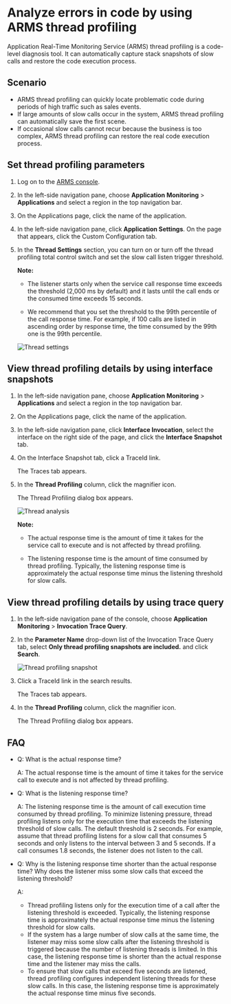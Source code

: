 # Analyze errors in code by using ARMS thread profiling

Application Real-Time Monitoring Service \(ARMS\) thread profiling is a code-level diagnosis tool. It can automatically capture stack snapshots of slow calls and restore the code execution process.

## Scenario

-   ARMS thread profiling can quickly locate problematic code during periods of high traffic such as sales events.
-   If large amounts of slow calls occur in the system, ARMS thread profiling can automatically save the first scene.
-   If occasional slow calls cannot recur because the business is too complex, ARMS thread profiling can restore the real code execution process.

## Set thread profiling parameters

1.  Log on to the [ARMS console](https://arms-intl.console.aliyun.com/).
2.  In the left-side navigation pane, choose **Application Monitoring** \> **Applications** and select a region in the top navigation bar.
3.  On the Applications page, click the name of the application.
4.  In the left-side navigation pane, click **Application Settings**. On the page that appears, click the Custom Configuration tab.
5.  In the **Thread Settings** section, you can turn on or turn off the thread profiling total control switch and set the slow call listen trigger threshold.

    **Note:**

    -   The listener starts only when the service call response time exceeds the threshold \(2,000 ms by default\) and it lasts until the call ends or the consumed time exceeds 15 seconds.

    -   We recommend that you set the threshold to the 99th percentile of the call response time. For example, if 100 calls are listed in ascending order by response time, the time consumed by the 99th one is the 99th percentile.

    ![Thread settings](https://static-aliyun-doc.oss-accelerate.aliyuncs.com/assets/img/en-US/7563658061/p42294.png)


## View thread profiling details by using interface snapshots

1.  In the left-side navigation pane, choose **Application Monitoring** \> **Applications** and select a region in the top navigation bar.
2.  On the Applications page, click the name of the application.
3.  In the left-side navigation pane, click **Interface Invocation**, select the interface on the right side of the page, and click the **Interface Snapshot** tab.
4.  On the Interface Snapshot tab, click a TraceId link.

    The Traces tab appears.

5.  In the **Thread Profiling** column, click the magnifier icon.

    The Thread Profiling dialog box appears.

    ![Thread analysis](https://static-aliyun-doc.oss-accelerate.aliyuncs.com/assets/img/en-US/7673658061/p42295.png)

    **Note:**

    -   The actual response time is the amount of time it takes for the service call to execute and is not affected by thread profiling.

    -   The listening response time is the amount of time consumed by thread profiling. Typically, the listening response time is approximately the actual response time minus the listening threshold for slow calls.


## View thread profiling details by using trace query

1.  In the left-side navigation pane of the console, choose **Application Monitoring** \> **Invocation Trace Query**.
2.  In the **Parameter Name** drop-down list of the Invocation Trace Query tab, select **Only thread profiling snapshots are included.** and click **Search**.

    ![Thread profiling snapshot](https://static-aliyun-doc.oss-accelerate.aliyuncs.com/assets/img/en-US/7673658061/p180552.png)

3.  Click a TraceId link in the search results.

    The Traces tab appears.

4.  In the **Thread Profiling** column, click the magnifier icon.

    The Thread Profiling dialog box appears.


## FAQ

-   Q: What is the actual response time?

    A: The actual response time is the amount of time it takes for the service call to execute and is not affected by thread profiling.

-   Q: What is the listening response time?

    A: The listening response time is the amount of call execution time consumed by thread profiling. To minimize listening pressure, thread profiling listens only for the execution time that exceeds the listening threshold of slow calls. The default threshold is 2 seconds. For example, assume that thread profiling listens for a slow call that consumes 5 seconds and only listens to the interval between 3 and 5 seconds. If a call consumes 1.8 seconds, the listener does not listen to the call.

-   Q: Why is the listening response time shorter than the actual response time? Why does the listener miss some slow calls that exceed the listening threshold?

    A:

    -   Thread profiling listens only for the execution time of a call after the listening threshold is exceeded. Typically, the listening response time is approximately the actual response time minus the listening threshold for slow calls.
    -   If the system has a large number of slow calls at the same time, the listener may miss some slow calls after the listening threshold is triggered because the number of listening threads is limited. In this case, the listening response time is shorter than the actual response time and the listener may miss the calls.
    -   To ensure that slow calls that exceed five seconds are listened, thread profiling configures independent listening threads for these slow calls. In this case, the listening response time is approximately the actual response time minus five seconds.

